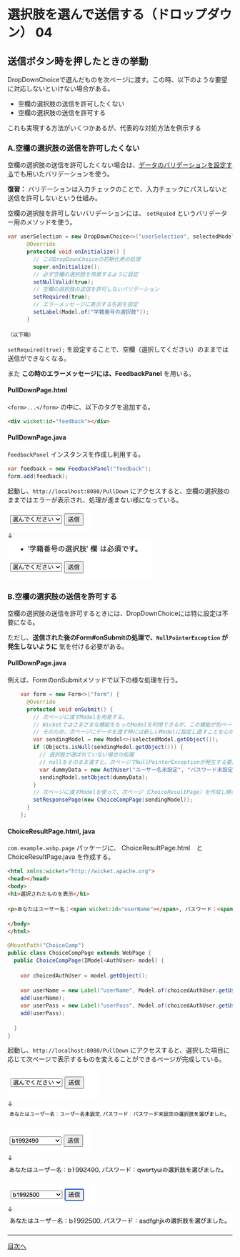 # 選択肢を選んで送信する（ドロップダウン） 04

## 送信ボタン時を押したときの挙動

DropDownChoiceで選んだものを次ページに渡す。この時、以下のような要望に対応しないといけない場合がある。

- 空欄の選択肢の送信を許可したくない
- 空欄の選択肢の送信を許可する

これも実現する方法がいくつかあるが、代表的な対処方法を例示する

### A.空欄の選択肢の送信を許可したくない

空欄の選択肢の送信を許可したくない場合は、[データのバリデーションを設定する](../D01/01.md)でも用いたバリデーションを使う。

**復習：** バリデーションは入力チェックのことで、入力チェックにパスしないと送信を許可しないという仕組み。

空欄の選択肢を許可しないバリデーションには、 `setRquied` というバリデーター用のメソッドを使う。

```java
var userSelection = new DropDownChoice<>("userSelection", selectedModel, selectionModel, renderer){
      @Override
      protected void onInitialize() {
        // このDropDownChoiceの初期化用の処理
        super.onInitialize();
        // 必ず空欄の選択肢を用意するように設定
        setNullValid(true);
        // 空欄の選択肢の送信を許可しないバリデーション
        setRequired(true);
        // エラーメッセージに表示する名前を設定
        setLabel(Model.of("学籍番号の選択肢"));
      }

（以下略）
```

`setRequired(true);` を設定することで、空欄（選択してください）のままでは送信ができなくなる。

また  **この時のエラーメッセージには、FeedbackPanel** を用いる。

#### PullDownPage.html

`<form>...</form>` の中に、以下のタグを追加する。

```html
<div wicket:id="feedback"></div>
```

#### PullDownPage.java

`FeedbackPanel` インスタンスを作成し利用する。

```java
var feedback = new FeedbackPanel("feedback");
form.add(feedback);
```

起動し、`http://localhost:8080/PullDown` にアクセスすると、空欄の選択肢のままではエラーが表示され、処理が進まない様になっている。

![空欄のまま選択し送信](./fig41.png)
</br>↓</br>
![エラーメッセージ表示](./fig42.png)


### B.空欄の選択肢の送信を許可する

空欄の選択肢の送信を許可するときには、DropDownChoiceには特に設定は不要になる。

ただし、**送信された後のForm#onSubmitの処理で、`NullPointerException` が発生しないように** 気を付ける必要がある。

#### PullDownPage.java

例えば、FormのonSubmitメソッドで以下の様な処理を行う。

```java
    var form = new Form<>("form") {
      @Override
      protected void onSubmit() {
        // 次ページに渡すModelを用意する。
        // Wicketではさまざまな機能をもったModelを利用できるが、この機能が別ページで想定していない動きをすると動作不良の要因になる場合がある。
        // そのため、次ページにデータを渡す時には新しいModelに設定し直すことを心がけると、バグの防止になる。
        var sendingModel = new Model<>(selectedModel.getObject());
        if (Objects.isNull(sendingModel.getObject())) {
          // 選択肢が選ばれていない場合の処理
          // nullをそのまま渡すと、次ページでNullPointerExceptionが発生する要因になるので、ダミーのデータを渡す。
          var dummyData = new AuthUser("ユーザー名未設定", "パスワード未設定");
          sendingModel.setObject(dummyData);
        }
        // 次ページに渡すModelを使って、次ページ（ChoiceResultPage）を作成し移動する。
        setResponsePage(new ChoiceCompPage(sendingModel));
      }
    };
```

#### ChoiceResultPage.html, java

`com.example.wsbp.page` パッケージに、 ChoiceResultPage.html　と ChoiceResultPage.java を作成する。

```html
<html xmlns:wicket="http://wicket.apache.org">
<head></head>
<body>
<h1>選択されたものを表示</h1>

<p>あなたはユーザー名：<span wicket:id="userName"></span>, パスワード：<span wicket:id="userPass"></span>の選択肢を選びました。</p>

</body>
</html>
```

```java
@MountPath("ChoiceComp")
public class ChoiceCompPage extends WebPage {
  public ChoiceCompPage(IModel<AuthUser> model) {

    var choicedAuthUser = model.getObject();

    var userName = new Label("userName", Model.of(choicedAuthUser.getUserName()));
    add(userName);
    var userPass = new Label("userPass", Model.of(choicedAuthUser.getUserPass()));
    add(userPass);

  }
}
```

起動し、`http://localhost:8080/PullDown` にアクセスすると、選択した項目に応じて次ページで表示するものを変えることができるページが完成している。

![空欄を選択](./fig43.png)
</br>↓</br>
![ダミー値を表示](./fig44.png)

![要素1を選択](./fig45.png)
</br>↓</br>
![要素1を表示](./fig46.png)

![要素2を選択](./fig47.png)
</br>↓</br>
![要素2を表示](./fig48.png)

----

[目次へ](../../README.md) 